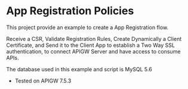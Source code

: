 # App Registration Policies

This project provide an example to create a App Registration flow. 

Receive a CSR, Validate Registration Rules, Create Dynamically a Client Certificate, and Send it to the Client App to establish a Two Way SSL authentication, to connect APIGW Server and have access to consume APIs.

The database used in this example and script is MySQL 5.6

* Tested on APIGW 7.5.3

